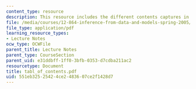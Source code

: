 ```yaml
---
content_type: resource
description: This resource includes the different contents captures in course notes.
file: /media/courses/12-864-inference-from-data-and-models-spring-2005/551eb32525424ce2483607ce2f1428d7_tabl_of_contents.pdf
file_type: application/pdf
learning_resource_types:
- Lecture Notes
ocw_type: OCWFile
parent_title: Lecture Notes
parent_type: CourseSection
parent_uid: e31ddbff-1ff0-3bfb-0353-d7cdba211ac2
resourcetype: Document
title: tabl_of_contents.pdf
uid: 551eb325-2542-4ce2-4836-07ce2f1428d7
---
```

